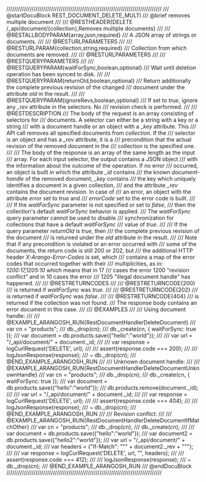 ////////////////////////////////////////////////////////////////////////////////
/// @startDocuBlock REST_DOCUMENT_DELETE_MULTI
/// @brief removes multiple document
///
/// @RESTHEADER{DELETE /_api/document/{collection},Removes multiple documents}
///
/// @RESTALLBODYPARAM{array,json,required}
/// A JSON array of strings or documents.
///
/// @RESTURLPARAMETERS
///
/// @RESTURLPARAM{collection,string,required}
/// Collection from which documents are removed.
///
/// @RESTURLPARAMETERS
///
/// @RESTQUERYPARAMETERS
///
/// @RESTQUERYPARAM{waitForSync,boolean,optional}
/// Wait until deletion operation has been synced to disk.
///
/// @RESTQUERYPARAM{returnOld,boolean,optional}
/// Return additionally the complete previous revision of the changed 
/// document under the attribute *old* in the result.
///
/// @RESTQUERYPARAM{ignoreRevs,boolean,optional}
/// If set to *true*, ignore any *_rev* attribute in the selectors. No
/// revision check is performed.
///
/// @RESTDESCRIPTION
/// The body of the request is an array consisting of selectors for
/// documents. A selector can either be a string with a key or a string
/// with a document handle or an object with a *_key* attribute. This
/// API call removes all specified documents from *collection*. If the
/// selector is an object and has a *_rev* attribute, it is a
/// precondition that the actual revision of the removed document in the
/// collection is the specified one.
///
/// The body of the response is an array of the same length as the input
/// array. For each input selector, the output contains a JSON object
/// with the information about the outcome of the operation. If no error
/// occurred, an object is built in which the attribute *_id* contains
/// the known *document-handle* of the removed document, *_key* contains
/// the key which uniquely identifies a document in a given collection,
/// and the attribute *_rev* contains the document revision. In case of
/// an error, an object with the attribute *error* set to *true* and
/// *errorCode* set to the error code is built.
///
/// If the *waitForSync* parameter is not specified or set to *false*,
/// then the collection's default *waitForSync* behavior is applied.
/// The *waitForSync* query parameter cannot be used to disable
/// synchronization for collections that have a default *waitForSync*
/// value of *true*.
///
/// If the query parameter *returnOld* is *true*, then
/// the complete previous revision of the document
/// is returned under the *old* attribute in the result.
///
/// Note that if any precondition is violated or an error occurred with
/// some of the documents, the return code is still 200 or 202, but
/// the additional HTTP header *X-Arango-Error-Codes* is set, which
/// contains a map of the error codes that occurred together with their
/// multiplicities, as in: *1200:17,1205:10* which means that in 17
/// cases the error 1200 "revision conflict" and in 10 cases the error
/// 1205 "illegal document handle" has happened.
///
/// @RESTRETURNCODES
///
/// @RESTRETURNCODE{200}
/// is returned if *waitForSync* was *true*.
///
/// @RESTRETURNCODE{202}
/// is returned if *waitForSync* was *false*.
///
/// @RESTRETURNCODE{404}
/// is returned if the collection was not found.
/// The response body contains an error document in this case.
///
/// @EXAMPLES
///
/// Using document handle:
///
/// @EXAMPLE_ARANGOSH_RUN{RestDocumentHandlerDeleteDocument}
///     var cn = "products";
///     db._drop(cn);
///     db._create(cn, { waitForSync: true });
///     var document = db.products.save({"hello":"world"});
///
///     var url = "/_api/document/" + document._id;
///
///     var response = logCurlRequest('DELETE', url);
///
///     assert(response.code === 200);
///
///     logJsonResponse(response);
///   ~ db._drop(cn);
/// @END_EXAMPLE_ARANGOSH_RUN
///
/// Unknown document handle:
///
/// @EXAMPLE_ARANGOSH_RUN{RestDocumentHandlerDeleteDocumentUnknownHandle}
///     var cn = "products";
///     db._drop(cn);
///     db._create(cn, { waitForSync: true });
///     var document = db.products.save({"hello":"world"});
///     db.products.remove(document._id);
///
///     var url = "/_api/document/" + document._id;
///
///     var response = logCurlRequest('DELETE', url);
///
///     assert(response.code === 404);
///
///     logJsonResponse(response);
///   ~ db._drop(cn);
/// @END_EXAMPLE_ARANGOSH_RUN
///
/// Revision conflict:
///
/// @EXAMPLE_ARANGOSH_RUN{RestDocumentHandlerDeleteDocumentIfMatchOther}
///     var cn = "products";
///     db._drop(cn);
///     db._create(cn);
///
///     var document = db.products.save({"hello":"world"});
///     var document2 = db.products.save({"hello2":"world"});
///     var url = "/_api/document/" + document._id;
///     var headers = {"If-Match":  "\"" + document2._rev + "\""};
///
///     var response = logCurlRequest('DELETE', url, "", headers);
///
///     assert(response.code === 412);
///
///     logJsonResponse(response);
///   ~ db._drop(cn);
/// @END_EXAMPLE_ARANGOSH_RUN
/// @endDocuBlock
////////////////////////////////////////////////////////////////////////////////
